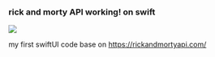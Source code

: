 ### rick and morty API working! on swift

![](ezgif-3-943628d414de.gif)

my first swiftUI code 
base on https://rickandmortyapi.com/
